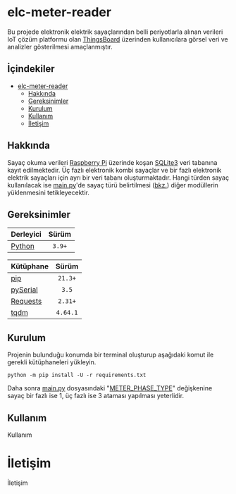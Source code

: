 # elc-meter-reader
Bu projede elektronik elektrik sayaçlarından belli periyotlarla alınan verileri IoT çözüm platformu olan [ThingsBoard](https://thingsboard.io/) üzerinden kullanıcılara görsel veri ve analizler gösterilmesi amaçlanmıştır.

## İçindekiler
* [elc-meter-reader](#elc-meter-reader)
  * [Hakkında](#hakkında)
  * [Gereksinimler](#gereksinimler)
  * [Kurulum](#kurulum)
  * [Kullanım](#kullanım)
  * [İletişim](#İletişim)

## Hakkında
Sayaç okuma verileri [Raspberry Pi](https://www.raspberrypi.com/) üzerinde koşan [SQLite3](https://www.sqlite.org/) veri tabanına kayıt edilmektedir. Üç fazlı elektronik kombi sayaçlar ve bir fazlı elektronik elektrik sayaçları için ayrı bir veri tabanı oluşturmaktadır. Hangi türden sayaç kullanılacak ise [main.py](main.py)'de sayaç türü belirtilmesi ([bkz.](#kurulum)) diğer modüllerin yüklenmesini tetikleyecektir.

## Gereksinimler
| Derleyici | Sürüm |
| :- | :-: |
| [Python](https://www.python.org/downloads/) | `3.9+` |

| Kütüphane | Sürüm |
| :- | :-: |
| [pip](https://pypi.org/project/pip/) | `21.3+` |
| [pySerial](https://pypi.org/project/pyserial/3.5/) | `3.5` |
| [Requests](https://pypi.org/project/requests/) | `2.31+` |
| [tqdm](https://pypi.org/project/tqdm/) | `4.64.1` |

## Kurulum
Projenin bulunduğu konumda bir terminal oluşturup aşağıdaki komut ile gerekli kütüphaneleri yükleyin.
```shell
python -m pip install -U -r requirements.txt
```
Daha sonra [main.py](main.py) dosyasındaki "[METER_PHASE_TYPE](main.py#L26)" değişkenine sayaç bir fazlı ise 1, üç fazlı ise 3 ataması yapılması yeterlidir.

## Kullanım
Kullanım

# İletişim
İletişim
